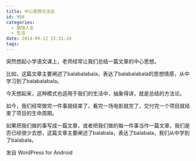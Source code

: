 ```yaml
---
title: 中心思想方法论
id: 994
categories:
  - 猿悟人生
  - 生活
date: 2014-09-12 15:31:24
tags:
---
```


突然想起小学语文课上，老师经常让我们总结一篇文章的中心思想。

比如，这篇文章主要阐述了balabalabala，表达了balabalabala的思想情感，从中学习到了balabalabala。

今天想起来，这种模式也适用于我们的生活中，抽象得讲，就是总结的方法论。

如今，我们经常做完一件事就结束了，看完一场电影就完了，交付完一个项目就结束了项目的生命周期。

如果把我们做的事写成一篇文章，或者把我们做的每一件事当作一篇文章，我们是否已经很少去想，这篇文章主要阐述了balabala，表达了balabala，我们从中学到了balabala。

<span class="post_sig">发自 WordPress for Android</span>
